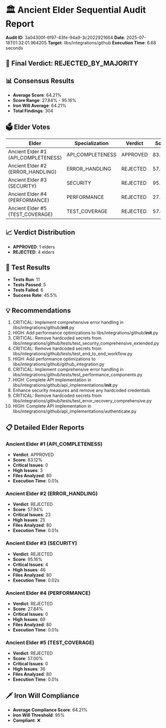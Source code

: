 # 🏛️ Ancient Elder Sequential Audit Report

**Audit ID**: 3a04300f-6f97-43fe-94a9-3c2022921664
**Date**: 2025-07-18T01:32:01.964205
**Target**: libs/integrations/github
**Execution Time**: 6.68 seconds

## 🎯 Final Verdict: **REJECTED_BY_MAJORITY**

## 📊 Consensus Results

- **Average Score**: 64.21%
- **Score Range**: 27.84% - 95.16%
- **Iron Will Average**: 64.21%
- **Total Findings**: 304

## 🗳️ Elder Votes

| Elder | Specialization | Verdict | Score |
|-------|---------------|---------|-------|
| Ancient Elder #1 (API_COMPLETENESS) | API_COMPLETENESS | APPROVED | 83.12% |
| Ancient Elder #2 (ERROR_HANDLING) | ERROR_HANDLING | REJECTED | 57.94% |
| Ancient Elder #3 (SECURITY) | SECURITY | REJECTED | 95.16% |
| Ancient Elder #4 (PERFORMANCE) | PERFORMANCE | REJECTED | 27.84% |
| Ancient Elder #5 (TEST_COVERAGE) | TEST_COVERAGE | REJECTED | 57.00% |

## 📈 Verdict Distribution

- **APPROVED**: 1 elders
- **REJECTED**: 4 elders

## 🧪 Test Results

- **Tests Run**: 11
- **Tests Passed**: 5
- **Tests Failed**: 6
- **Success Rate**: 45.5%

## 💡 Recommendations

1. CRITICAL: Implement comprehensive error handling in libs/integrations/github/__init__.py
2. HIGH: Add performance optimizations to libs/integrations/github/__init__.py
3. CRITICAL: Remove hardcoded secrets from libs/integrations/github/tests/test_security_comprehensive_extended.py
4. CRITICAL: Remove hardcoded secrets from libs/integrations/github/tests/test_end_to_end_workflow.py
5. HIGH: Add performance optimizations to libs/integrations/github/github_integration.py
6. CRITICAL: Implement comprehensive error handling in libs/integrations/github/tests/test_performance_components.py
7. HIGH: Complete API implementation in libs/integrations/github/api_implementations/__init__.py
8. Enhance security measures and remove any hardcoded credentials
9. CRITICAL: Remove hardcoded secrets from libs/integrations/github/tests/test_error_recovery_comprehensive.py
10. HIGH: Complete API implementation in libs/integrations/github/api_implementations/authenticate.py

## 📋 Detailed Elder Reports

### Ancient Elder #1 (API_COMPLETENESS)

- **Verdict**: APPROVED
- **Score**: 83.12%
- **Critical Issues**: 0
- **High Issues**: 3
- **Files Analyzed**: 80
- **Execution Time**: 0.01s

### Ancient Elder #2 (ERROR_HANDLING)

- **Verdict**: REJECTED
- **Score**: 57.94%
- **Critical Issues**: 23
- **High Issues**: 25
- **Files Analyzed**: 80
- **Execution Time**: 0.01s

### Ancient Elder #3 (SECURITY)

- **Verdict**: REJECTED
- **Score**: 95.16%
- **Critical Issues**: 4
- **High Issues**: 46
- **Files Analyzed**: 80
- **Execution Time**: 0.02s

### Ancient Elder #4 (PERFORMANCE)

- **Verdict**: REJECTED
- **Score**: 27.84%
- **Critical Issues**: 0
- **High Issues**: 69
- **Files Analyzed**: 80
- **Execution Time**: 0.01s

### Ancient Elder #5 (TEST_COVERAGE)

- **Verdict**: REJECTED
- **Score**: 57.00%
- **Critical Issues**: 0
- **High Issues**: 36
- **Files Analyzed**: 80
- **Execution Time**: 0.01s

## 🗡️ Iron Will Compliance

- **Average Compliance Score**: 64.21%
- **Iron Will Threshold**: 95%
- **Compliant**: ❌

